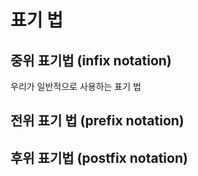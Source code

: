 # 표기 법

## 중위 표기법 (infix notation)

우리가 일반적으로 사용하는 표기 법

## 전위 표기 법 (prefix notation)

## 후위 표기법 (postfix notation)
